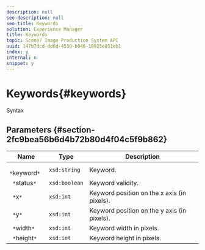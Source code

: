 ```yaml
---
description: null
seo-description: null
seo-title: Keywords
solution: Experience Manager
title: Keywords
topic: Scene7 Image Production System API
uuid: 147b7dcd-dd6d-4530-b046-18925e851eb1
index: y
internal: n
snippet: y
---
```


# Keywords{#keywords}

 Syntax 

## Parameters {#section-2fc9bea56b6d4b72b80d4f04c5f9b862}

|  Name  | Type  | Description  |
|---|---|---|
|  ` *`keyword`*`  | `xsd:string`  | Keyword.  |
|  ` *`status`*`  | `xsd:boolean`  | Keyword validity.  |
|  ` *`x`*`  | `xsd:int`  | Keyword position on the x axis (in pixels).  |
|  ` *`y`*`  | `xsd:int`  | Keyword position on the y axis (in pixels).  |
|  ` *`width`*`  | `xsd:int`  | Keyword width in pixels.  |
|  ` *`height`*`  | `xsd:int`  | Keyword height in pixels.  |


